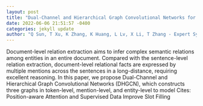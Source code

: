 ```yaml
--- 
layout: post 
title: "Dual-Channel and Hierarchical Graph Convolutional Networks for document-level relation extraction" 
date: 2022-06-06 21:51:57 -0400 
categories: jekyll update 
author: "Q Sun, T Xu, K Zhang, K Huang, L Lv, X Li, T Zhang - Expert Systems with , 2022" 
--- 
```

Document-level relation extraction aims to infer complex semantic relations among entities in an entire document. Compared with the sentence-level relation extraction, document-level relational facts are expressed by multiple mentions across the sentences in a long-distance, requiring excellent reasoning. In this paper, we propose Dual-Channel and Hierarchical Graph Convolutional Networks (DHGCN), which constructs three graphs in token-level, mention-level, and entity-level to model Cites: Position-aware Attention and Supervised Data Improve Slot Filling